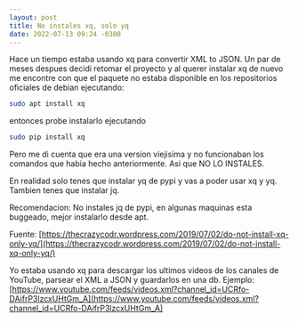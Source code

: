 ```yaml
---
layout: post
title: No instales xq, solo yq
date: 2022-07-13 09:24 -0300
---
```


Hace un tiempo estaba usando xq para convertir XML to JSON.
Un par de meses despues decidi retomar el proyecto y al querer instalar xq de nuevo me encontre con que el paquete no estaba disponible en los repositorios oficiales de debian ejecutando:
```bash
sudo apt install xq
```
entonces probe instalarlo ejecutando
```bash
sudo pip install xq
```
Pero me di cuenta que era una version viejisima y no funcionaban los comandos que habia hecho anteriormente. Asi que NO LO INSTALES.

En realidad solo tenes que instalar yq de pypi y vas a poder usar xq y yq. Tambien tenes que instalar jq.

Recomendacion: No instales jq de pypi, en algunas maquinas esta buggeado, mejor instalarlo desde apt.

Fuente: [https://thecrazycodr.wordpress.com/2019/07/02/do-not-install-xq-only-yq/](https://thecrazycodr.wordpress.com/2019/07/02/do-not-install-xq-only-yq/)

Yo estaba usando xq para descargar los ultimos videos de los canales de YouTube, parsear el XML a JSON y guardarlos en una db.
Ejemplo: [https://www.youtube.com/feeds/videos.xml?channel_id=UCRfo-DAifrP3lzcxUHtGm_A](https://www.youtube.com/feeds/videos.xml?channel_id=UCRfo-DAifrP3lzcxUHtGm_A)
